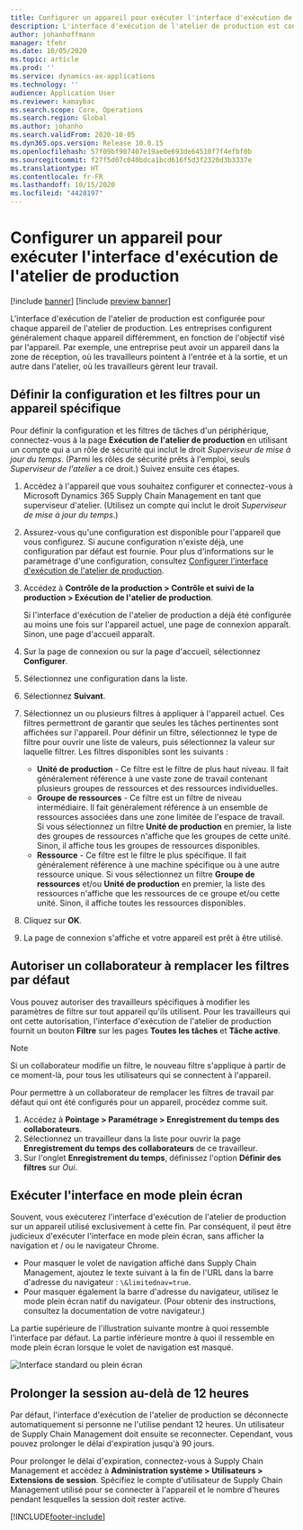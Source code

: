 ```yaml
---
title: Configurer un appareil pour exécuter l'interface d'exécution de l'atelier de production
description: L'interface d'exécution de l'atelier de production est configurée pour chaque appareil de l'atelier de production. Les entreprises configurent généralement chaque appareil différemment, en fonction de l'objectif visé par l'appareil. Par exemple, une entreprise peut avoir un appareil dans la zone de réception, où les travailleurs pointent à l'entrée et à la sortie, et un autre dans l'atelier, où les travailleurs gèrent leur travail.
author: johanhoffmann
manager: tfehr
ms.date: 10/05/2020
ms.topic: article
ms.prod: ''
ms.service: dynamics-ax-applications
ms.technology: ''
audience: Application User
ms.reviewer: kamaybac
ms.search.scope: Core, Operations
ms.search.region: Global
ms.author: johanho
ms.search.validFrom: 2020-10-05
ms.dyn365.ops.version: Release 10.0.15
ms.openlocfilehash: 57f09bf907407e19ae0e693de64510f7f4efbf0b
ms.sourcegitcommit: f27f5d07c040bdca1bcd616f5d3f2320d3b3337e
ms.translationtype: HT
ms.contentlocale: fr-FR
ms.lasthandoff: 10/15/2020
ms.locfileid: "4428197"
---
```

# <a name="set-up-a-device-to-run-the-production-floor-execution-interface"></a>Configurer un appareil pour exécuter l'interface d'exécution de l'atelier de production

[!include [banner](../includes/banner.md)]
[!include [preview banner](../includes/preview-banner.md)]

L'interface d'exécution de l'atelier de production est configurée pour chaque appareil de l'atelier de production. Les entreprises configurent généralement chaque appareil différemment, en fonction de l'objectif visé par l'appareil. Par exemple, une entreprise peut avoir un appareil dans la zone de réception, où les travailleurs pointent à l'entrée et à la sortie, et un autre dans l'atelier, où les travailleurs gèrent leur travail.

## <a name="set-the-configuration-and-filters-for-a-specific-device"></a>Définir la configuration et les filtres pour un appareil spécifique

Pour définir la configuration et les filtres de tâches d'un périphérique, connectez-vous à la page **Exécution de l'atelier de production** en utilisant un compte qui a un rôle de sécurité qui inclut le droit *Superviseur de mise à jour du temps*. (Parmi les rôles de sécurité prêts à l'emploi, seuls *Superviseur de l'atelier* a ce droit.) Suivez ensuite ces étapes.

1. Accédez à l'appareil que vous souhaitez configurer et connectez-vous à Microsoft Dynamics 365 Supply Chain Management en tant que superviseur d'atelier. (Utilisez un compte qui inclut le droit *Superviseur de mise à jour du temps*.)
1. Assurez-vous qu'une configuration est disponible pour l'appareil que vous configurez. Si aucune configuration n'existe déjà, une configuration par défaut est fournie. Pour plus d'informations sur le paramétrage d'une configuration, consultez [Configurer l'interface d'exécution de l'atelier de production](production-floor-execution-configure.md).
1. Accédez à **Contrôle de la production \> Contrôle et suivi de la production \> Exécution de l'atelier de production**.

    Si l'interface d'exécution de l'atelier de production a déjà été configurée au moins une fois sur l'appareil actuel, une page de connexion apparaît. Sinon, une page d'accueil apparaît.

1. Sur la page de connexion ou sur la page d'accueil, sélectionnez **Configurer**.
1. Sélectionnez une configuration dans la liste.
1. Sélectionnez **Suivant**.
1. Sélectionnez un ou plusieurs filtres à appliquer à l'appareil actuel. Ces filtres permettront de garantir que seules les tâches pertinentes sont affichées sur l'appareil. Pour définir un filtre, sélectionnez le type de filtre pour ouvrir une liste de valeurs, puis sélectionnez la valeur sur laquelle filtrer. Les filtres disponibles sont les suivants :

    - **Unité de production** - Ce filtre est le filtre de plus haut niveau. Il fait généralement référence à une vaste zone de travail contenant plusieurs groupes de ressources et des ressources individuelles.
    - **Groupe de ressources** - Ce filtre est un filtre de niveau intermédiaire. Il fait généralement référence à un ensemble de ressources associées dans une zone limitée de l'espace de travail. Si vous sélectionnez un filtre **Unité de production** en premier, la liste des groupes de ressources n'affiche que les groupes de cette unité. Sinon, il affiche tous les groupes de ressources disponibles.
    - **Ressource** - Ce filtre est le filtre le plus spécifique. Il fait généralement référence à une machine spécifique ou à une autre ressource unique. Si vous sélectionnez un filtre **Groupe de ressources** et/ou **Unité de production** en premier, la liste des ressources n'affiche que les ressources de ce groupe et/ou cette unité. Sinon, il affiche toutes les ressources disponibles.

1. Cliquez sur **OK**.
1. La page de connexion s'affiche et votre appareil est prêt à être utilisé.

## <a name="allow-a-worker-to-override-the-default-filters"></a>Autoriser un collaborateur à remplacer les filtres par défaut

Vous pouvez autoriser des travailleurs spécifiques à modifier les paramètres de filtre sur tout appareil qu'ils utilisent. Pour les travailleurs qui ont cette autorisation, l'interface d'exécution de l'atelier de production fournit un bouton **Filtre** sur les pages **Toutes les tâches** et **Tâche active**.

> [!NOTE]
> Si un collaborateur modifie un filtre, le nouveau filtre s'applique à partir de ce moment-là, pour tous les utilisateurs qui se connectent à l'appareil.

Pour permettre à un collaborateur de remplacer les filtres de travail par défaut qui ont été configurés pour un appareil, procédez comme suit.

1. Accédez à **Pointage \> Paramétrage \> Enregistrement du temps des collaborateurs**.
1. Sélectionnez un travailleur dans la liste pour ouvrir la page **Enregistrement du temps des collaborateurs** de ce travailleur.
1. Sur l'onglet **Enregistrement du temps**, définissez l'option **Définir des filtres** sur *Oui*.

## <a name="run-the-interface-in-full-screen-mode"></a>Exécuter l'interface en mode plein écran

Souvent, vous exécuterez l'interface d'exécution de l'atelier de production sur un appareil utilisé exclusivement à cette fin. Par conséquent, il peut être judicieux d'exécuter l'interface en mode plein écran, sans afficher la navigation et / ou le navigateur Chrome.

- Pour masquer le volet de navigation affiché dans Supply Chain Management, ajoutez le texte suivant à la fin de l'URL dans la barre d'adresse du navigateur : `\&limitednav=true`.
- Pour masquer également la barre d'adresse du navigateur, utilisez le mode plein écran natif du navigateur. (Pour obtenir des instructions, consultez la documentation de votre navigateur.)

La partie supérieure de l'illustration suivante montre à quoi ressemble l'interface par défaut. La partie inférieure montre à quoi il ressemble en mode plein écran lorsque le volet de navigation est masqué.

![Interface standard ou plein écran](media/pfei-full-screen.png "Interface standard ou plein écran")

## <a name="extend-the-session-past-12-hours"></a>Prolonger la session au-delà de 12 heures

Par défaut, l'interface d'exécution de l'atelier de production se déconnecte automatiquement si personne ne l'utilise pendant 12 heures. Un utilisateur de Supply Chain Management doit ensuite se reconnecter. Cependant, vous pouvez prolonger le délai d'expiration jusqu'à 90 jours.

Pour prolonger le délai d'expiration, connectez-vous à Supply Chain Management et accédez à **Administration système \> Utilisateurs \> Extensions de session**. Spécifiez le compte d'utilisateur de Supply Chain Management utilisé pour se connecter à l'appareil et le nombre d'heures pendant lesquelles la session doit rester active.


[!INCLUDE[footer-include](../../includes/footer-banner.md)]